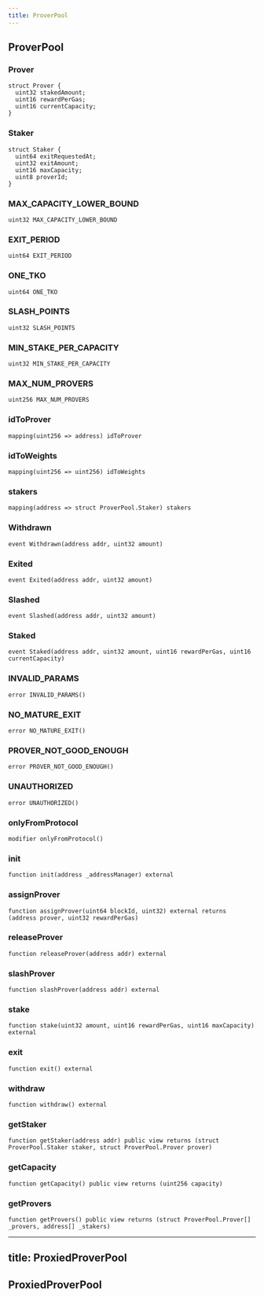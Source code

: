 ```yaml
---
title: ProverPool
---
```


## ProverPool

### Prover

```solidity
struct Prover {
  uint32 stakedAmount;
  uint16 rewardPerGas;
  uint16 currentCapacity;
}
```

### Staker

```solidity
struct Staker {
  uint64 exitRequestedAt;
  uint32 exitAmount;
  uint16 maxCapacity;
  uint8 proverId;
}
```

### MAX_CAPACITY_LOWER_BOUND

```solidity
uint32 MAX_CAPACITY_LOWER_BOUND
```

### EXIT_PERIOD

```solidity
uint64 EXIT_PERIOD
```

### ONE_TKO

```solidity
uint64 ONE_TKO
```

### SLASH_POINTS

```solidity
uint32 SLASH_POINTS
```

### MIN_STAKE_PER_CAPACITY

```solidity
uint32 MIN_STAKE_PER_CAPACITY
```

### MAX_NUM_PROVERS

```solidity
uint256 MAX_NUM_PROVERS
```

### idToProver

```solidity
mapping(uint256 => address) idToProver
```

### idToWeights

```solidity
mapping(uint256 => uint256) idToWeights
```

### stakers

```solidity
mapping(address => struct ProverPool.Staker) stakers
```

### Withdrawn

```solidity
event Withdrawn(address addr, uint32 amount)
```

### Exited

```solidity
event Exited(address addr, uint32 amount)
```

### Slashed

```solidity
event Slashed(address addr, uint32 amount)
```

### Staked

```solidity
event Staked(address addr, uint32 amount, uint16 rewardPerGas, uint16 currentCapacity)
```

### INVALID_PARAMS

```solidity
error INVALID_PARAMS()
```

### NO_MATURE_EXIT

```solidity
error NO_MATURE_EXIT()
```

### PROVER_NOT_GOOD_ENOUGH

```solidity
error PROVER_NOT_GOOD_ENOUGH()
```

### UNAUTHORIZED

```solidity
error UNAUTHORIZED()
```

### onlyFromProtocol

```solidity
modifier onlyFromProtocol()
```

### init

```solidity
function init(address _addressManager) external
```

### assignProver

```solidity
function assignProver(uint64 blockId, uint32) external returns (address prover, uint32 rewardPerGas)
```

### releaseProver

```solidity
function releaseProver(address addr) external
```

### slashProver

```solidity
function slashProver(address addr) external
```

### stake

```solidity
function stake(uint32 amount, uint16 rewardPerGas, uint16 maxCapacity) external
```

### exit

```solidity
function exit() external
```

### withdraw

```solidity
function withdraw() external
```

### getStaker

```solidity
function getStaker(address addr) public view returns (struct ProverPool.Staker staker, struct ProverPool.Prover prover)
```

### getCapacity

```solidity
function getCapacity() public view returns (uint256 capacity)
```

### getProvers

```solidity
function getProvers() public view returns (struct ProverPool.Prover[] _provers, address[] _stakers)
```

---

## title: ProxiedProverPool

## ProxiedProverPool
